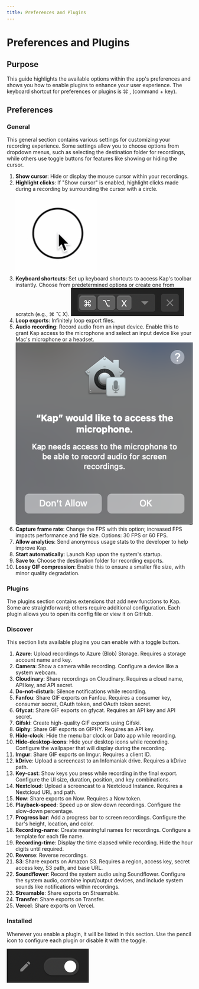 ```yaml
---
title: Preferences and Plugins
---
```


# Preferences and Plugins

## **Purpose**

This guide highlights the available options within the app's preferences and shows you how to enable plugins to enhance your user experience. The keyboard shortcut for preferences or plugins is ⌘ , (command + key).

## **Preferences**

### General

This general section contains various settings for customizing your recording experience. Some settings allow you to choose options from dropdown menus, such as selecting the destination folder for recordings, while others use toggle buttons for features like showing or hiding the cursor.

  1. **Show cursor**: Hide or display the mouse cursor within your recordings.
  2. **Highlight clicks**: If "Show cursor" is enabled, highlight clicks made during a recording by surrounding the cursor with a circle.
![Circle surrounding cursor](../../assets/img/Preferences-and-Plugins_360709_images/360730.jpg)
  1. **Keyboard shortcuts**: Set up keyboard shortcuts to access Kap's toolbar instantly. Choose from predetermined options or create one from scratch (e.g., ⌘ ⌥ X).
![Configured keyboard shortcut](../../assets/img/Preferences-and-Plugins_360709_images/262587.png)
  1. **Loop exports**: Infinitely loop export files.
  2. **Audio recording**: Record audio from an input device. Enable this to grant Kap access to the microphone and select an input device like your Mac's microphone or a headset.
![Kap requesting access to microphone](../../assets/img/Preferences-and-Plugins_360709_images/360742.png)
  1. **Capture frame rate**: Change the FPS with this option; increased FPS impacts performance and file size. Options: 30 FPS or 60 FPS.
  2. **Allow analytics**: Send anonymous usage stats to the developer to help improve Kap.
  3. **Start automatically**: Launch Kap upon the system's startup.
  4. **Save to**: Choose the destination folder for recording exports.
  5.  **Lossy GIF compression**: Enable this to ensure a smaller file size, with minor quality degradation.

### Plugins

The plugins section contains extensions that add new functions to Kap. Some are straightforward; others require additional configuration. Each plugin allows you to open its config file or view it on GitHub.

### Discover

This section lists available plugins you can enable with a toggle button.

  1. **Azure**: Upload recordings to Azure (Blob) Storage. Requires a storage account name and key.
  2. **Camera**: Show a camera while recording. Configure a device like a system webcam.
  3. **Cloudinary**: Share recordings on Cloudinary. Requires a cloud name, API key, and API secret.
  4. **Do-not-disturb**: Silence notifications while recording.
  5. **Fanfou**: Share GIF exports on Fanfou. Requires a consumer key, consumer secret, OAuth token, and OAuth token secret.
  6. **Gfycat**: Share GIF exports on gfycat. Requires an API key and API secret.
  7. **Gifski**: Create high-quality GIF exports using Gifski.
  8. **Giphy**: Share GIF exports on GIPHY. Requires an API key.
  9. **Hide-clock**: Hide the menu bar clock or Dato app while recording.
  10. **Hide-desktop-icons**: Hide your desktop icons while recording. Configure the wallpaper that will display during the recording.
  11. **Imgur**: Share GIF exports on Imgur. Requires a client ID.
  12. **kDrive**: Upload a screencast to an Infomaniak drive. Requires a kDrive path.
  13. **Key-cast**: Show keys you press while recording in the final export. Configure the UI size, duration, position, and key combinations.
  14. **Nextcloud**: Upload a screencast to a Nextcloud Instance. Requires a Nextcloud URL and path.
  15. **Now**: Share exports on Now. Requires a Now token.
  16. **Playback-speed**: Speed up or slow down recordings. Configure the slow-down percentage.
  17. **Progress bar**: Add a progress bar to screen recordings. Configure the bar's height, location, and color.
  18. **Recording-name**: Create meaningful names for recordings. Configure a template for each file name.
  19. **Recording-time**: Display the time elapsed while recording. Hide the hour digits until required.
  20. **Reverse**: Reverse recordings.
  21. **S3**: Share exports on Amazon S3. Requires a region, access key, secret access key, S3 path, and base URL.
  22. **Soundflower**: Record the system audio using Soundflower. Configure the system audio, combine input/output devices, and include system sounds like notifications within recordings.
  23. **Streamable**: Share exports on Streamable.
  24. **Transfer**: Share exports on Transfer.
  25. **Vercel**: Share exports on Vercel.

### Installed

Whenever you enable a plugin, it will be listed in this section. Use the pencil icon to configure each plugin or disable it with the toggle.

![Plugin enable toggle](../../assets/img/Preferences-and-Plugins_360709_images/328008.png)


